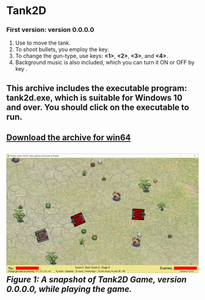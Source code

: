 # Tank2D
### First version: version 0.0.0.0
1. Use **<Arrow keys>** to move the tank.
2. To shoot bullets, you employ the **<SpaceBar>** key.
3. To change the gun-type, use keys: **<1>**, **<2>**, **<3>**, and **<4>**.
4. Background music is also included, which you can turn it ON or OFF by key **<M>**.
## This archive includes the executable program: **tank2d.exe**, which is suitable for **Windows 10** and over. You should click on the executable to run.
[Download the archive for win64](https://drive.google.com/file/d/1M5AOgUoqpm1Xf97S2wtYCnikiiOgwLGa/view?usp=sharing)
---
![A snapshot of the game: Tank2D, version 0.0.0.0](Media/ver-0-0-0-0.jpg) *Figure 1: A snapshot of Tank2D Game, version 0.0.0.0, while playing the game.*
---
